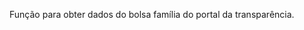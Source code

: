 Função para obter dados do bolsa família do portal da transparência.
<!---
renatokf1979/renatokf1979 is a ✨ special ✨ repository because its `README.md` (this file) appears on your GitHub profile.
You can click the Preview link to take a look at your changes.

--->
